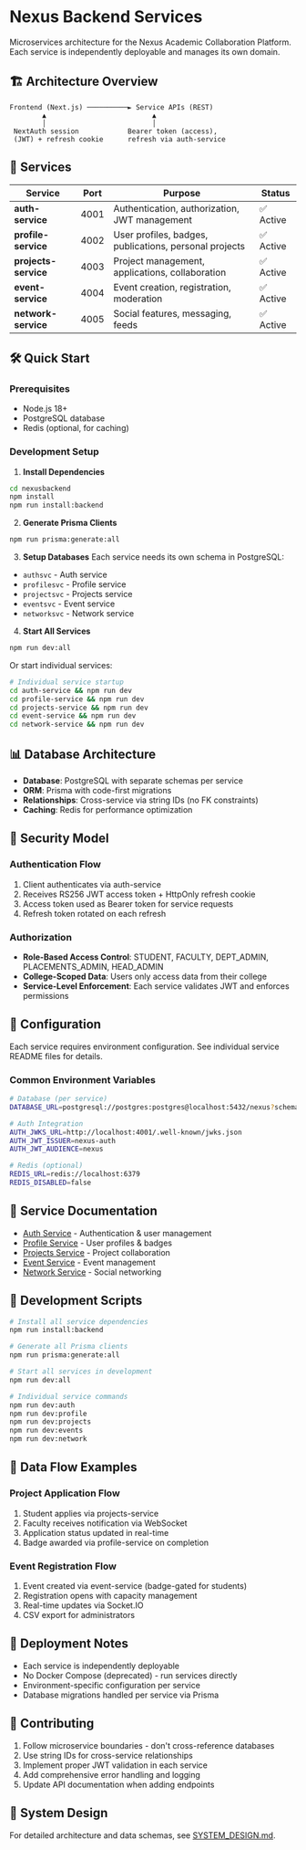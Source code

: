 # Nexus Backend Services

Microservices architecture for the Nexus Academic Collaboration Platform. Each service is independently deployable and manages its own domain.

## 🏗️ Architecture Overview

```
Frontend (Next.js) ──────────► Service APIs (REST)
        ▲                          ▲
        │                          │
 NextAuth session            Bearer token (access),
 (JWT) + refresh cookie      refresh via auth-service
```

## 🚀 Services

| Service | Port | Purpose | Status |
|---------|------|---------|--------|
| **auth-service** | 4001 | Authentication, authorization, JWT management | ✅ Active |
| **profile-service** | 4002 | User profiles, badges, publications, personal projects | ✅ Active |
| **projects-service** | 4003 | Project management, applications, collaboration | ✅ Active |
| **event-service** | 4004 | Event creation, registration, moderation | ✅ Active |
| **network-service** | 4005 | Social features, messaging, feeds | ✅ Active |

## 🛠️ Quick Start

### Prerequisites
- Node.js 18+
- PostgreSQL database
- Redis (optional, for caching)

### Development Setup

1. **Install Dependencies**
```bash
cd nexusbackend
npm install
npm run install:backend
```

2. **Generate Prisma Clients**
```bash
npm run prisma:generate:all
```

3. **Setup Databases**
Each service needs its own schema in PostgreSQL:
- `authsvc` - Auth service
- `profilesvc` - Profile service  
- `projectsvc` - Projects service
- `eventsvc` - Event service
- `networksvc` - Network service

4. **Start All Services**
```bash
npm run dev:all
```

Or start individual services:
```bash
# Individual service startup
cd auth-service && npm run dev
cd profile-service && npm run dev
cd projects-service && npm run dev
cd event-service && npm run dev
cd network-service && npm run dev
```

## 📊 Database Architecture

- **Database**: PostgreSQL with separate schemas per service
- **ORM**: Prisma with code-first migrations
- **Relationships**: Cross-service via string IDs (no FK constraints)
- **Caching**: Redis for performance optimization

## 🔐 Security Model

### Authentication Flow
1. Client authenticates via auth-service
2. Receives RS256 JWT access token + HttpOnly refresh cookie
3. Access token used as Bearer token for service requests
4. Refresh token rotated on each refresh

### Authorization
- **Role-Based Access Control**: STUDENT, FACULTY, DEPT_ADMIN, PLACEMENTS_ADMIN, HEAD_ADMIN
- **College-Scoped Data**: Users only access data from their college
- **Service-Level Enforcement**: Each service validates JWT and enforces permissions

## 🔧 Configuration

Each service requires environment configuration. See individual service README files for details.

### Common Environment Variables
```bash
# Database (per service)
DATABASE_URL=postgresql://postgres:postgres@localhost:5432/nexus?schema={servicename}

# Auth Integration
AUTH_JWKS_URL=http://localhost:4001/.well-known/jwks.json
AUTH_JWT_ISSUER=nexus-auth
AUTH_JWT_AUDIENCE=nexus

# Redis (optional)
REDIS_URL=redis://localhost:6379
REDIS_DISABLED=false
```

## 📖 Service Documentation

- [Auth Service](./auth-service/README.md) - Authentication & user management
- [Profile Service](./profile-service/README.md) - User profiles & badges
- [Projects Service](./projects-service/README.md) - Project collaboration
- [Event Service](./event-service/README.md) - Event management
- [Network Service](./network-service/README.md) - Social networking

## 🎯 Development Scripts

```bash
# Install all service dependencies
npm run install:backend

# Generate all Prisma clients
npm run prisma:generate:all

# Start all services in development
npm run dev:all

# Individual service commands
npm run dev:auth
npm run dev:profile
npm run dev:projects
npm run dev:events
npm run dev:network
```

## 🔄 Data Flow Examples

### Project Application Flow
1. Student applies via projects-service
2. Faculty receives notification via WebSocket
3. Application status updated in real-time
4. Badge awarded via profile-service on completion

### Event Registration Flow
1. Event created via event-service (badge-gated for students)
2. Registration opens with capacity management
3. Real-time updates via Socket.IO
4. CSV export for administrators

## 🚀 Deployment Notes

- Each service is independently deployable
- No Docker Compose (deprecated) - run services directly
- Environment-specific configuration per service
- Database migrations handled per service via Prisma

## 🤝 Contributing

1. Follow microservice boundaries - don't cross-reference databases
2. Use string IDs for cross-service relationships
3. Implement proper JWT validation in each service
4. Add comprehensive error handling and logging
5. Update API documentation when adding endpoints

## 📄 System Design

For detailed architecture and data schemas, see [SYSTEM_DESIGN.md](./SYSTEM_DESIGN.md).
